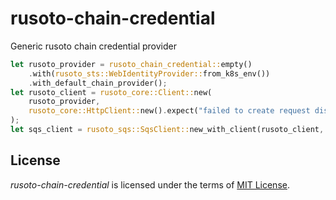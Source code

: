 # rusoto-chain-credential

Generic rusoto chain credential provider

```rust
let rusoto_provider = rusoto_chain_credential::empty()
    .with(rusoto_sts::WebIdentityProvider::from_k8s_env())
    .with_default_chain_provider();
let rusoto_client = rusoto_core::Client::new(
    rusoto_provider,
    rusoto_core::HttpClient::new().expect("failed to create request dispatcher"),
);
let sqs_client = rusoto_sqs::SqsClient::new_with_client(rusoto_client, Default::default());
```

## License

_rusoto-chain-credential_ is licensed under the terms of [MIT License](https://spdx.org/licenses/MIT.html).
